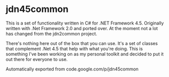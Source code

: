 # jdn45common
This is a set of functionality written in C# for .NET Framework 4.5. Originally written with .Net Framework 2.0 and ported over. At the moment not a lot has changed from the jdn2common project.

There's nothing here out of the box that you can use. It's a set of classes that complement .Net 4.5 that help with what you're doing. This is something I've been working on as my personal toolkit and decided to put it out there for everyone to use.

Automatically exported from code.google.com/p/jdn45common

